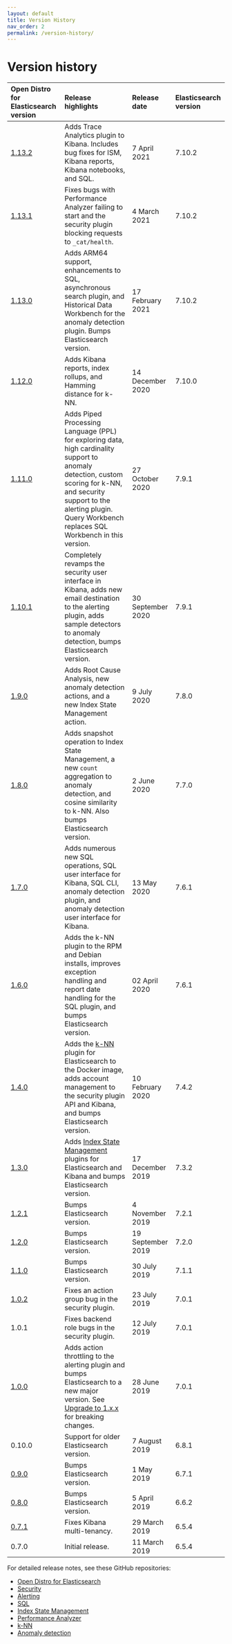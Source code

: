 ```yaml
---
layout: default
title: Version History
nav_order: 2
permalink: /version-history/
---
```


# Version history

Open Distro for Elasticsearch version | Release highlights | Release date | Elasticsearch version
:--- | :--- | :--- | :---
[1.13.2](https://github.com/opendistro-for-elasticsearch/opendistro-build/blob/main/release-notes/opendistro-for-elasticsearch-release-notes-1.13.2.md) | Adds Trace Analytics plugin to Kibana. Includes bug fixes for ISM, Kibana reports, Kibana notebooks, and SQL. | 7 April 2021 | 7.10.2
[1.13.1](https://github.com/opendistro-for-elasticsearch/opendistro-build/blob/main/release-notes/opendistro-for-elasticsearch-release-notes-1.13.1.md) | Fixes bugs with Performance Analyzer failing to start and the security plugin blocking requests to `_cat/health`. | 4 March 2021 | 7.10.2
[1.13.0](https://github.com/opendistro-for-elasticsearch/opendistro-build/blob/main/release-notes/opendistro-for-elasticsearch-release-notes-1.13.0.md) | Adds ARM64 support, enhancements to SQL, asynchronous search plugin, and Historical Data Workbench for the anomaly detection plugin. Bumps Elasticsearch version. | 17 February 2021 | 7.10.2
[1.12.0](https://github.com/opendistro-for-elasticsearch/opendistro-build/blob/main/release-notes/opendistro-for-elasticsearch-release-notes-1.12.0.md) | Adds Kibana reports, index rollups, and Hamming distance for k-NN. | 14 December 2020 | 7.10.0
[1.11.0](https://github.com/opendistro-for-elasticsearch/opendistro-build/blob/main/release-notes/opendistro-for-elasticsearch-release-notes-1.11.0.md) | Adds Piped Processing Language (PPL) for exploring data, high cardinality support to anomaly detection, custom scoring for k-NN, and security support to the alerting plugin. Query Workbench replaces SQL Workbench in this version. | 27 October 2020 | 7.9.1
[1.10.1](https://github.com/opendistro-for-elasticsearch/opendistro-build/blob/main/release-notes/opendistro-for-elasticsearch-release-notes-1.10.1.md) | Completely revamps the security user interface in Kibana, adds new email destination to the alerting plugin, adds sample detectors to anomaly detection, bumps Elasticsearch version. | 30 September 2020 | 7.9.1
[1.9.0](https://github.com/opendistro-for-elasticsearch/opendistro-build/blob/main/release-notes/opendistro-for-elasticsearch-release-notes-1.9.0.md) | Adds Root Cause Analysis, new anomaly detection actions, and a new Index State Management action. | 9 July 2020 | 7.8.0
[1.8.0](https://github.com/opendistro-for-elasticsearch/opendistro-build/blob/main/release-notes/opendistro-for-elasticsearch-release-notes-1.8.0.md) | Adds snapshot operation to Index State Management, a new `count` aggregation to anomaly detection, and cosine similarity to k-NN. Also bumps Elasticsearch version. | 2 June 2020 | 7.7.0
[1.7.0](https://github.com/opendistro-for-elasticsearch/opendistro-build/blob/main/release-notes/opendistro-for-elasticsearch-release-notes-1.7.0.md) | Adds numerous new SQL operations, SQL user interface for Kibana, SQL CLI, anomaly detection plugin, and anomaly detection user interface for Kibana. | 13 May 2020 | 7.6.1
[1.6.0](https://github.com/opendistro-for-elasticsearch/opendistro-build/blob/main/release-notes/opendistro-for-elasticsearch-release-notes-1.6.0.md) | Adds the k-NN plugin to the RPM and Debian installs, improves exception handling and report date handling for the SQL plugin, and bumps Elasticsearch version. | 02 April 2020 | 7.6.1
[1.4.0](https://github.com/opendistro-for-elasticsearch/opendistro-build/blob/main/release-notes/opendistro-for-elasticsearch-release-notes-1.4.0.md) | Adds the [k-NN](../docs/knn/) plugin for Elasticsearch to the Docker image, adds account management to the security plugin API and Kibana, and bumps Elasticsearch version. | 10 February 2020 | 7.4.2
[1.3.0](https://github.com/opendistro-for-elasticsearch/opendistro-build/blob/main/release-notes/opendistro-for-elasticsearch-release-notes-1.3.0.md) | Adds [Index State Management](../docs/ism/) plugins for Elasticsearch and Kibana and bumps Elasticsearch version. | 17 December 2019 | 7.3.2
[1.2.1](https://github.com/opendistro-for-elasticsearch/opendistro-build/blob/main/release-notes/opendistro-for-elasticsearch-release-notes-1.2.1.md) | Bumps Elasticsearch version. | 4 November 2019 | 7.2.1
[1.2.0](https://github.com/opendistro-for-elasticsearch/opendistro-build/blob/main/release-notes/opendistro-for-elasticsearch-release-notes-1.2.0.md) | Bumps Elasticsearch version. | 19 September 2019 | 7.2.0
[1.1.0](https://github.com/opendistro-for-elasticsearch/opendistro-build/blob/main/release-notes/opendistro-for-elasticsearch-release-notes-1.1.0.md) | Bumps Elasticsearch version. | 30 July 2019 | 7.1.1
[1.0.2](https://github.com/opendistro-for-elasticsearch/opendistro-build/blob/main/release-notes/opendistro-for-elasticsearch-release-notes-1.0.2.md) | Fixes an action group bug in the security plugin. | 23 July 2019 | 7.0.1
1.0.1 | Fixes backend role bugs in the security plugin. | 12 July 2019 | 7.0.1
[1.0.0](https://github.com/opendistro-for-elasticsearch/opendistro-build/blob/main/release-notes/opendistro-for-elasticsearch-release-notes-1.0.0.md) | Adds action throttling to the alerting plugin and bumps Elasticsearch to a new major version. See [Upgrade to 1.x.x](../docs/upgrade/1-0-0/) for breaking changes. | 28 June 2019 | 7.0.1
0.10.0 | Support for older Elasticsearch version. | 7 August 2019 | 6.8.1
[0.9.0](https://github.com/opendistro-for-elasticsearch/opendistro-build/blob/main/release-notes/opendistro-for-elasticsearch-release-notes-0.9.0.md) | Bumps Elasticsearch version. | 1 May 2019 | 6.7.1
[0.8.0](https://github.com/opendistro-for-elasticsearch/opendistro-build/blob/main/release-notes/opendistro-for-elasticsearch-release-notes-0.8.0.md) | Bumps Elasticsearch version. | 5 April 2019 | 6.6.2
[0.7.1](https://github.com/opendistro-for-elasticsearch/opendistro-build/blob/main/release-notes/opendistro-for-elasticsearch-release-notes-0.7.1.md) | Fixes Kibana multi-tenancy. | 29 March 2019 | 6.5.4
0.7.0 | Initial release. | 11 March 2019 | 6.5.4

For detailed release notes, see these GitHub repositories:

- [Open Distro for Elasticsearch](https://github.com/opendistro-for-elasticsearch/opendistro-build/tree/main/release-notes)
- [Security](https://github.com/opendistro-for-elasticsearch/security/releases)
- [Alerting](https://github.com/opendistro-for-elasticsearch/alerting/releases)
- [SQL](https://github.com/opendistro-for-elasticsearch/sql/releases)
- [Index State Management](https://github.com/opendistro-for-elasticsearch/index-management/releases)
- [Performance Analyzer](https://github.com/opendistro-for-elasticsearch/performance-analyzer/releases)
- [k-NN](https://github.com/opendistro-for-elasticsearch/k-NN/releases)
- [Anomaly detection](https://github.com/opendistro-for-elasticsearch/anomaly-detection/releases)
